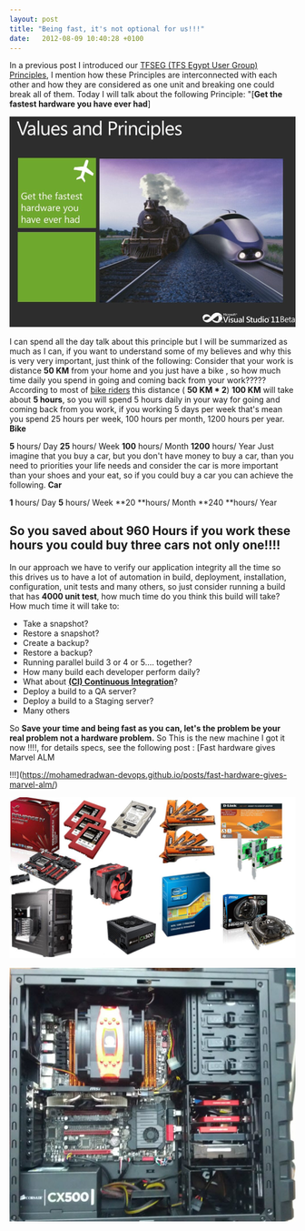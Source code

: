 ```yaml
---
layout: post
title: "Being fast, it's not optional for us!!!"
date:   2012-08-09 10:40:28 +0100
---
```


In a previous post I introduced our [TFSEG (TFS Egypt User Group) Principles](https://mohamedradwan-devops.github.io/posts/getting-religion-with-tfs-for-agile-software-development/ " TFSEG Values and Principles"),
I mention how these Principles are interconnected with each other and
how they are considered as one unit and breaking one could break all of
them. Today I will talk about the following Principle: \"[**Get the
fastest hardware you have ever had**]

[![](/assets/images/2012/08/fast-hardware.jpg?w=300 "Fast Hardware")](/assets/images/2012/08/fast-hardware.jpg)

I can spend all the day talk about this principle but I will be
summarized as much as I can,  if you want to understand some of
my believes and why this is very very important, just think of the
following: Consider that your work is distance **50 KM** from your home
and you just have a bike , so how much time daily you spend  in going
and coming back from your work????? According to most of  [bike
riders](http://www.bikeforums.net/archive/index.php/t-747012.html "100km for average ")
this distance ( **50 KM \* 2**) **100 KM** will take about **5 hours**,
so you will spend 5 hours daily in your way for going and coming back
from you work, if you working 5 days per week that\'s mean you spend 25
hours per week, 100 hours per month, 1200 hours per year.  **Bike**

**5** hours/ Day **25** hours/ Week **100** hours/ Month **1200** hours/
Year  Just imagine that you buy a car, but you don\'t have money to buy
a car, than you need to priorities your life needs and consider the car
is more important than your shoes and your eat, so if you could buy a
car you can achieve the following.  **Car**

**1** hours/ Day **5** hours/ Week **20 **hours/ Month **240 **hours/
Year


## So you saved about **960 Hours** if you work these hours you could buy three cars not only one!!!!

 In our approach we have to verify our application integrity all the
time so this drives us to have a lot of automation in build, deployment,
 installation, configuration, unit tests and many others, so just
consider running a build that has **4000 unit test**, how much time do
you think this build will take? How much time it will take to:

-   Take a snapshot?
-   Restore a snapshot?
-   Create a backup?
-   Restore a backup?
-   Running parallel  build 3 or 4 or 5\.... together?
-   How many build each developer perform daily?
-   What about
    [**(CI) Continuous Integration**](http://en.wikipedia.org/wiki/Continuous_integration "Continuous integration")?
-   Deploy a build to a QA server?
-   Deploy a build to a Staging server?
-   Many others

So **Save your time and being fast as you can,
let\'s the problem be your real problem not a hardware
problem.**  So This is the new machine I got it now !!!!,
for details specs, see the following post : [Fast hardware gives Marvel
ALM

!!!](https://mohamedradwan-devops.github.io/posts/fast-hardware-gives-marvel-alm/)

[![](/assets/images/2012/08/items-3.jpg "Items-3")](https://mohamedradwan-devops.github.io/2012/08/09/fast-hardware-gives-marvel-alm/)

[![](/assets/images/2012/08/radwan-server-jpg.jpg "Radwan-Server-jpg")](https://mohamedradwan-devops.github.io/2012/08/09/fast-hardware-gives-marvel-alm/)

